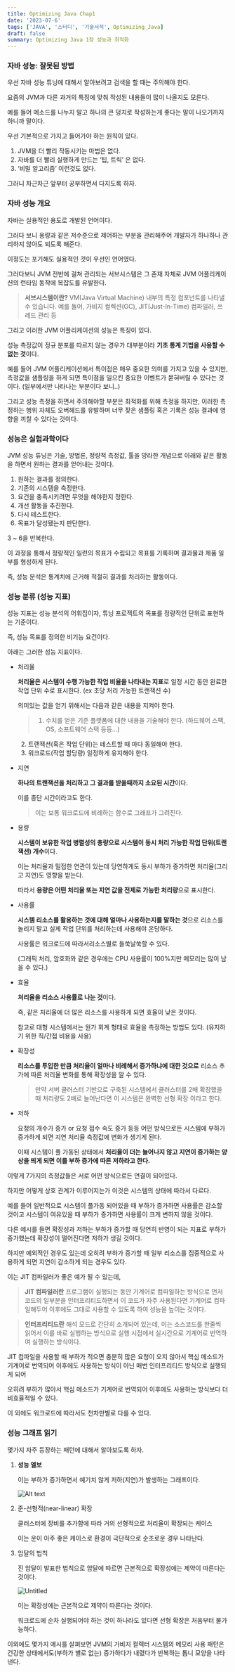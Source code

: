 ```yaml
---
title: Optimizing Java Chap1 
date: '2023-07-6'
tags: ['JAVA', '스터디', '기술서적', Optimizing_Java]
draft: false
summary: Optimizing Java 1장 성능과 최적화
---
```

### 자바 성능: 잘못된 방법

우선 자바 성능 튜닝에 대해서 알아보려고 검색을 할 때는 주의해야 한다.

요즘의 JVM과 다른 과거의 특징에 맞춰 작성된 내용들이 많이 나올지도 모른다.

예를 들어 메소드를 나누지 말고 하나의 큰 덩치로 작성하는게 좋다는 말이 나오기까지 하니까 말이다.

우선 기본적으로 가지고 들어가야 하는 원칙이 있다.

1. JVM을 더 빨리 작동시키는 마법은 없다.
2. 자바를 더 빨리 실행하게 만드는 ‘팁, 트릭’ 은 없다.
3. ‘비밀 알고리즘’ 이런것도 없다.

그러니 차근차근 앞부터 공부하면서 다지도록 하자.

### 자바 성능 개요

자바는 실용적인 용도로 개발된 언어이다.

그러다 보니 용량과 같은 저수준으로 제어하는 부분을 관리해주어 개발자가 하나하나 관리하지 않아도 되도록 해준다.

이정도는 포기해도 실용적인 것이 우선인 언어였다.

그러다보니 JVM 전반에 걸쳐 관리되는 서브시스템은 그 존재 자체로 JVM 어플리케이션의 런타임 동작에 복잡도를 유발한다.

> **서브시스템이란?**
VM(Java Virtual Machine) 내부의 특정 컴포넌트를 나타낼 수 있습니다. 예를 들어, 가비지 컬렉션(GC), JIT(Just-In-Time) 컴파일러, 쓰레드 관리 등
> 

그리고 이러한 JVM 어플리케이션의 성능은 특징이 있다.

성능 측정값이 정규 분포를 따르지 않는 경우가 대부분이라 **기초 통계 기법을 사용할 수 없는 것**이다.

예를 들어 JVM 어플리케이션에서 특이점은 매우 중요한 의미를 가지고 있을 수 있지만, 측정값을 샘플링을 하게 되면 특이점을 일으킨 중요한 이벤트가 묻혀버릴 수 있다는 것이다. (일부에서만 나타나는 부분이다 보니..)

그리고 성능 측정을 하면서 주의해야할 부분은 최적화를 위해 측정을 하지만, 이러한 측정하는 행위 자체도 오버헤드를 유발하며 너무 잦은 샘플링 혹은 기록은 성능 결과에 영향을 끼칠 수 있다는 것이다.

### 성능은 실험과학이다

JVM 성능 튜닝은 기술, 방법론, 정량적 측정값, 툴을 망라한 개념으로 아래와 같은 활동을 하면서 원하는 결과를 얻어내는 것이다.

1. 원하는 결과를 정의한다.
2. 기존의 시스템을 측정한다.
3. 요건을 충족시키려면 무엇을 해야한지 정한다.
4. 개선 활동을 추진한다.
5. 다시 테스트한다.
6. 목표가 달성됐는지 판단한다.

3 ~ 6을 반복한다.

이 과정을 통해서 정량적인 일련의 목표가 수립되고 목표를 기록하며 결과물과 제품 일부를 형성하게 된다.

즉, 성능 분석은 통계치에 근거해 적절히 결과를 처리하는 활동이다.

### 성능 분류 (성능 지표)

성능 지표는 성능 분석의 어휘집이자, 튜닝 프로젝트의 목표를 정량적인 단위로 표현하는 기준이다.

즉, 성능 목표를 정의한 비기능 요건이다.

아래는 그러한 성능 지표이다.

- 처리율
    
    **처리율은 시스템이 수행 가능한 작업 비율을 나타내는 지표**로 일정 시간 동안 완료한 작업 단위 수로 표시한다. (ex 초당 처리 가능한 트랜잭션 수)
    
    의미있는 값을 얻기 위해서는 다음과 같은 내용을 지켜야 한다.
    
    > 1. 수치를 얻은 기준 플랫폼에 대한 내용을 기술해야 한다.
    (하드웨어 스팩, OS, 소프트웨어 스택 등등…)
    2. 트랜잭션(혹은 작업 단위)는 테스트할 때 마다 동일해야 한다.
    3. 워크로드(작업 할당량) 일정하게 유지해야 한다.
    > 
- 지연
    
    **하나의 트랜잭션을 처리하고 그 결과를 받을때까지 소요된 시간**이다.
    
    이를 종단 시간이라고도 한다.
    
    > 이는 보통 워크로드에 비례하는 함수로 그래프가 그려진다.
    > 
- 용량
    
    **시스템이 보유한 작업 병렬성의 총량으로 시스템이 동시 처리 가능한 작업 단위(트랜잭션) 개수**이다.
    
    이는 처리율과 밀접한 연관이 있는데 당연하게도 동시 부하가 증가하면 처리율(그리고 지연)도 영향을 받는다.
    
    따라서 **용량은 어떤 처리율 또는 지연 값을 전제로 가능한 처리량**으로 표시한다.
    
- 사용률
    
    **시스템 리소스를 활용하는 것에 대해 얼마나 사용하는지를 말하는 것**으로 리소스를 놀리지 말고 실제 작업 단위를 처리하는데 사용해야 온당하다.
    
    사용률은 워크로드에 따라서리소스별로 들쑥날쑥할 수 있다. 
    
    (그래픽 처리, 암호화와 같은 경우에는 CPU 사용률이 100%지만 메모리는 많이 남을 수 있다.)
    
- 효율
    
    **처리율을 리소스 사용률로 나눈 것**이다.
    
    즉, 같은 처리율에 더 많은 리소스를 사용하게 되면 효율이 낮은 것이다.
    
    참고로 대형 시스템에서는 원가 회계 형태로 효율을 측정하는 방법도 있다. (유지하기 위한 직/간접 비용을 사용)
    
- 확장성
    
    **리소스를 투입한 만큼 처리율이 얼마나 비례해서 증가하냐에 대한 것으로** 리소스 추가에 따른 처리율 변화를 통해 확장성을 알 수 있다.
    
    > 만약 서버 클러스터 기반으로 구축된 시스템에서 클러스터를 2배 확장했을 때 처리량도 2배로 늘어난다면 이 시스템은 완벽한 선형 확장 이라고 한다.
    > 
- 저하
    
    요청의 개수가 증가 or 요청 접수 속도 증가 등등 어떤 방식으로든 시스템에 부하가 증가하게 되면 지연 처리율 측정값에 변화가 생기게 된다.
    
    이때 시스템이 풀 가동된 상태에서 **처리율이 더는 늘어나지 않고 지연이 증가하는 양상을 띄게 되면 이를 부하 증가에 따른 저하라고 한다.**
    

이렇게 7가지의 측정값들은 서로 어떤 방식으로든 연결이 되어있다.

하지만 어떻게 상호 관계가 이루어지는가 이것은 시스템의 상태에 따라서 다르다.

예를 들어 일반적으로 시스템이 풀가동 되어있을 때 부하가 증가하면 사용률은 감소할 것이고 시스템이 여유있을 때 부하가 증가하면 사용률이 크게 변하지 않을 것이다.

다른 예시를 들면 확장성과 저하는 부하가 증가할 때 당연히 반영이 되는 지표로 부하가 증가했는데 확장성이 떨어진다면 저하가 생길 것이다.

하지만 예외적인 경우도 있는데 오히려 부하가 증가할 때 일부 리소스를 집중적으로 사용하게 되면 지연이 감소하게 되는 경우도 있다.

이는 JIT 컴파일러가 좋은 예가 될 수 있는데, 

> **JIT 컴파일러란** 프로그램이 실행되는 동안 기계어로 컴파일하는 방식으로 먼저 코드의 일부분을 인터프리티드하면서 이 코드가 자주 사용된다면 기계어로 컴파일해두어 이후에도 그대로 사용할 수 있도록 하여 성능을 높이는 것이다.
> 

> ****************인터프리티드란**************** 해석 모드로 간단히 소개되어 있는데, 이는 소스코드를 한줄씩 읽어서 이를 바로 실행하는 방식으로 실행 시점에서 실시간으로 기계어로 번역하여 실행하는 방식이다.
> 

JIT 컴파일을 사용할 때 부하가 적으면 충분히 많은 요청이 오지 않아서 핵심 메소드가 기계어로 번역되어 이후에도 사용하는 방식이 아닌 매번 인터프리티드 방식으로 실행되게 되어 

오히려 부하가 많아서 핵심 메소드가 기계어로 번역되어 이후에도 사용하는 방식보다 더 비효율적일 수 있다.

이 외에도 워크로드에 따라서도 천차만별로 다를 수 있다.

### 성능 그래프 읽기

몇가지 자주 등장하는 패턴에 대해서 알아보도록 하자.

1. **성능 엘보**
    
    이는 부하가 증가하면서 예기치 않게 저하(지연)가 발생하는 그래프이다.
    
    ![Alt text](/static/images/opt/opt1.png)
    
2. 준-선형적(near-linear) 확장
    
    클러스터에 장비를 추가함에 따라 거의 선형적으로 처리율이 확장되는 케이스
    
    이는 운이 아주 좋은 케이스로 환경이 극단적으로 순조로운 경우 나타난다.
    
3. 암달의 법칙
    
    진 암달이 발표한 법칙으로 암달에 따르면 근본적으로 확장성에는 제약이 따른다는 것이다.
    
    ![Untitled](/static/images/opt/opt2.png)
    
    이는 확장성에는 근본적으로 제약이 따른다는 것이다.
    
    워크로드에 순차 실행되어야 하는 것이 하나라도 있다면 선형 확장은 처음부터 불가능하다.
    

이외에도 몇가지 예시를 살펴보면 JVM의 가비지 컬렉터 시스템의 메모리 사용 패턴은 건강한 상태에서도(부하가 별로 없는) 증가하다가 내렸다가 반복하는 톱니 모양을 나타낸다.